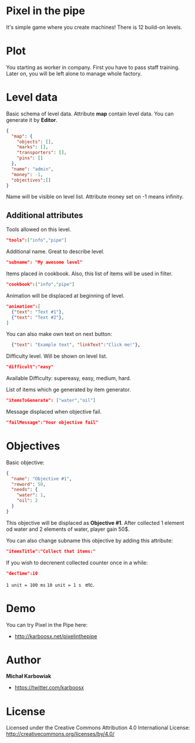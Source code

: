 # Pixel in the pipe
It's simple game where you create machines! There is 12 build-on levels.

# Plot
You starting as worker in company. First you have to pass staff training. Later on, you will be left alone to manage whole factory.

# Level data

Basic schema of level data. Attribute **map** contain level data. You can generate it by **Editor**. 
```JSON
{
  "map": {
    "objects": [],
    "marks": [],
    "transporters": [],
    "pins": []
  },
  "name": "admin",
  "money": -1,
  "objectives":[]
}
```
Name will be visible on level list. Attribute money set on -1 means infinity.

## Additional attributes

  Tools allowed on this level. 
```json
"tools":["info","pipe"]
```

  Additional name. Great to describe level.
```json
"subname": "My awesome level"
```
        
  Items placed in cookbook. Also, this list of items will be used in filter.
```json
"cookbook":["info","pipe"]
```

  Animation will be displaced at beginning of level.
```json
"animation":[
  {"text": "Text #1"},
  {"text": "Text #2"},
]
```
You can also make own text on next button:
```json
  {"text": "Example text", "linkText":"Click me!"},
```

Difficulty level. Will be shown on level list.
```json
"difficult":"easy"
```
Available Difficulty: supereasy, easy, medium, hard.

List of items which ge generated by item generator.
```json
"itemsToGenerate": ["water","oil"]
```

Message displaced when objective fail.
```json
"failMessage":"Your objective fail"
```

# Objectives
Basic objective:
```json
{
  "name": "Objective #1",
  "reword": 50,
  "needs": {
    "water": 1,
    "oil": 2
  }
}
```
This objective will be displaced as **Objective #1**. After collected 1 element od water and 2 elements of water, player gain 50$.

You can also change subname this objective by adding this attribute:
```json
"itemsTitle":"Collect that items:"
```
If you wish to decrenent collected counter once in a while:
```json
"decTime":10
```
`1 unit = 100 ms`
`10 unit = 1 s `
etc.

# Demo

You can try Pixel in the Pipe here:
+ http://karboosx.net/pixelinthepipe

# Author

**Michał Karbowiak**

+ https://twitter.com/karboosx

# License

Licensed under the Creative Commons Attribution 4.0 International License: http://creativecommons.org/licenses/by/4.0/
